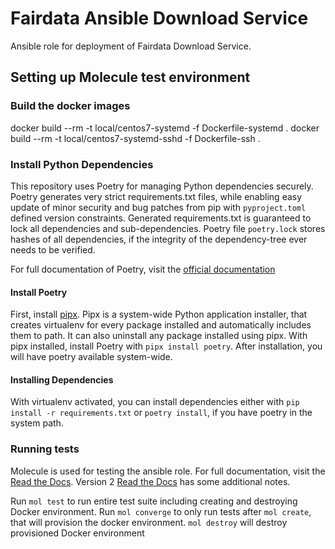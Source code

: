 # Fairdata Ansible Download Service

Ansible role for deployment of Fairdata Download Service.

## Setting up Molecule test environment

### Build the docker images

docker build --rm -t local/centos7-systemd -f Dockerfile-systemd .
docker build --rm -t local/centos7-systemd-sshd -f Dockerfile-ssh .

### Install Python Dependencies

This repository uses Poetry for managing Python dependencies securely. Poetry generates very strict requirements.txt files, while enabling easy update of minor security and bug patches from pip with `pyproject.toml` defined version constraints. Generated requirements.txt is guaranteed to lock all dependencies and sub-dependencies. Poetry file `poetry.lock` stores hashes of all dependencies, if the integrity of the dependency-tree ever needs to be verified. 

For full documentation of Poetry, visit the [official documentation](https://python-poetry.org/docs/)

#### Install Poetry

First, install [pipx](https://github.com/pypa/pipx). Pipx is a system-wide Python application installer, that creates virtualenv for every package installed and automatically includes them to path. It can also uninstall any package installed using pipx.  With pipx installed, install Poetry with `pipx install poetry`. After installation, you will have poetry available system-wide. 

#### Installing Dependencies

With virtualenv activated, you can install dependencies either with `pip install -r requirements.txt` or `poetry install`, if you have poetry in the system path.

### Running tests

Molecule is used for testing the ansible role. For full documentation, visit the [Read the Docs](https://molecule.readthedocs.io/en/latest/index.html). Version 2 [Read the Docs](https://molecule.readthedocs.io/en/2.13.1/index.html) has some additional notes.

Run `mol test` to run entire test suite including creating and destroying Docker environment. Run `mol converge` to only run tests after `mol create`, that will provision the docker environment. `mol destroy` will destroy provisioned Docker environment